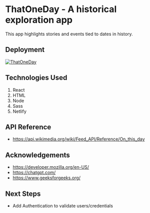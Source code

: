 # ThatOneDay - A historical exploration app

This app highlights stories and events tied to dates in history.


## Deployment



[![ThatOneDay](https://img.shields.io/badge/thatoneday-1DA1F2?style=for-the-badge&logo=twitter&logoColor=white)](https://thatoneday.netlify.app/)
## Technologies Used

1. React
1. HTML
1. Node
1. Sass
1. Netlify


## API Reference

 - https://api.wikimedia.org/wiki/Feed_API/Reference/On_this_day




## Acknowledgements

 - https://developer.mozilla.org/en-US/ 
 - https://chatgpt.com/ 
 - https://www.geeksforgeeks.org/ 
 


## Next Steps

- Add Authentication to validate users/credentials